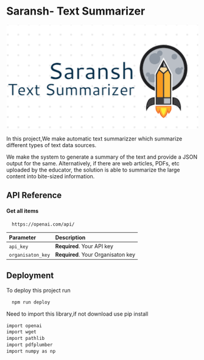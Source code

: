 #  Saransh- Text Summarizer

<img src="Media/Screenshot (499).png"></img><br>

In this project,We make automatic text summarizzer which summarize different types of text data sources.

 We make the system to generate a summary of the text and provide a JSON output for the same. Alternatively, if there are web articles, PDFs, etc uploaded by the educator, the solution is able to summarize the large content into bite-sized information.


## API Reference

#### Get all items

```http
  https://openai.com/api/
```

| Parameter |Description                |
| :-------- |:------------------------- |
| `api_key` | **Required**. Your API key |
| `organisaton_key` |**Required**. Your Organisaton key |

## Deployment

To deploy this project run

```bash
  npm run deploy
```

Need to import this library,if not download use pip install
```bash
import openai
import wget
import pathlib
import pdfplumber
import numpy as np
```
